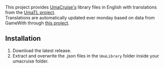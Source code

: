This project provides [UmaCruise's](https://github.com/amate/UmaUmaCruise) library files in English with translations from the [UmaTL project](https://github.com/noccu/umamusu-translate).  
Translations are automatically updated ever monday based on data from GameWith through [this project](https://github.com/po-po-po-pong/umaumacruise_customjson).

## Installation

1. Download the latest release.
2. Extract and overwrite the .json files in the `UmaLibrary` folder inside your umacruise folder.

<!---
## Development

Add translations for new content directly in their respective files.

Or use the scripts:
1. Use `autotl.js` on the newest japanese `UmaMusumeLibrary.json`, writing to a new file.
    > `node tools/autotl.js path/to/umamusume-db-translate/src/data path/to/amate's/newest/UmaMusumeLibrary.json new.json`
1. Use `sort.js` on the newly written file, comparing it with the existing file in the static dir.
    > `node tools/sort.js new.json`
1. Manually diff the result between the newly translated jp file and the sorted file in whichever way you like.
    > `diff new.json UmaMusumeLibrary.sorted.json`
    - Can also diff between old and sorted for extra security.

A few other workflows are possible too.
Of course you could also just run autotl.js on the new file and call it a day. But this way affords additional control, and fixes from this repo to not be lost.

## Contributing
Pull requests are welcome. For major changes, please open an issue first to discuss what you would like to change.
--->

